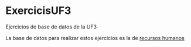 # ExercicisUF3
Ejercicios de base de datos de la UF3 

La base de datos para realizar estos ejercicios es la de [recursos humanos](https://www.sapalomera.cat/moodlecf/pluginfile.php/43573/mod_resource/content/0/bbdd_rrhh_v2%20%286%29.sql)
